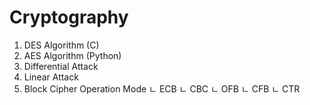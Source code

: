 # Cryptography
1. DES Algorithm (C)
2. AES Algorithm (Python)
3. Differential Attack
4. Linear Attack
5. Block Cipher Operation Mode
   ㄴ ECB
   ㄴ CBC
   ㄴ OFB
   ㄴ CFB
   ㄴ CTR
